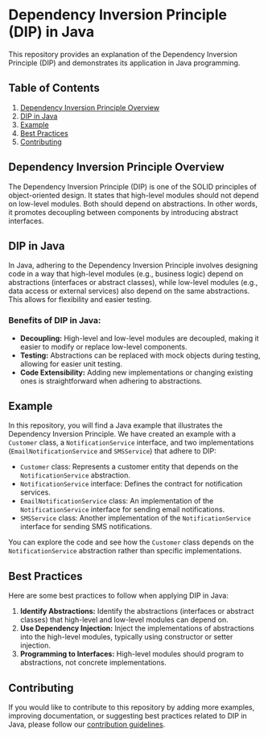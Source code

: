 # Dependency Inversion Principle (DIP) in Java

This repository provides an explanation of the Dependency Inversion Principle (DIP) and demonstrates its application in Java programming.

## Table of Contents

1. [Dependency Inversion Principle Overview](#dependency-inversion-principle-overview)
2. [DIP in Java](#dip-in-java)
3. [Example](#example)
4. [Best Practices](#best-practices)
5. [Contributing](#contributing)

## Dependency Inversion Principle Overview

The Dependency Inversion Principle (DIP) is one of the SOLID principles of object-oriented design. It states that high-level modules should not depend on low-level modules. Both should depend on abstractions. In other words, it promotes decoupling between components by introducing abstract interfaces.

## DIP in Java

In Java, adhering to the Dependency Inversion Principle involves designing code in a way that high-level modules (e.g., business logic) depend on abstractions (interfaces or abstract classes), while low-level modules (e.g., data access or external services) also depend on the same abstractions. This allows for flexibility and easier testing.

### Benefits of DIP in Java:

- **Decoupling:** High-level and low-level modules are decoupled, making it easier to modify or replace low-level components.
- **Testing:** Abstractions can be replaced with mock objects during testing, allowing for easier unit testing.
- **Code Extensibility:** Adding new implementations or changing existing ones is straightforward when adhering to abstractions.

## Example

In this repository, you will find a Java example that illustrates the Dependency Inversion Principle. We have created an example with a `Customer` class, a `NotificationService` interface, and two implementations (`EmailNotificationService` and `SMSService`) that adhere to DIP:

- `Customer` class: Represents a customer entity that depends on the `NotificationService` abstraction.
- `NotificationService` interface: Defines the contract for notification services.
- `EmailNotificationService` class: An implementation of the `NotificationService` interface for sending email notifications.
- `SMSService` class: Another implementation of the `NotificationService` interface for sending SMS notifications.

You can explore the code and see how the `Customer` class depends on the `NotificationService` abstraction rather than specific implementations.

## Best Practices

Here are some best practices to follow when applying DIP in Java:

1. **Identify Abstractions:** Identify the abstractions (interfaces or abstract classes) that high-level and low-level modules can depend on.
2. **Use Dependency Injection:** Inject the implementations of abstractions into the high-level modules, typically using constructor or setter injection.
3. **Programming to Interfaces:** High-level modules should program to abstractions, not concrete implementations.

## Contributing

If you would like to contribute to this repository by adding more examples, improving documentation, or suggesting best practices related to DIP in Java, please follow our [contribution guidelines](CONTRIBUTING.md).

